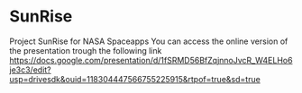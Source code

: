 # SunRise
Project SunRise for NASA Spaceapps
You can access the online version of the presentation trough the following link
https://docs.google.com/presentation/d/1fSRMD56BfZqjnnoJvcR_W4ELHo6je3c3/edit?usp=drivesdk&ouid=118304447566755225915&rtpof=true&sd=true
